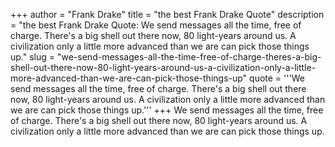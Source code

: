 +++
author = "Frank Drake"
title = "the best Frank Drake Quote"
description = "the best Frank Drake Quote: We send messages all the time, free of charge. There's a big shell out there now, 80 light-years around us. A civilization only a little more advanced than we are can pick those things up."
slug = "we-send-messages-all-the-time-free-of-charge-theres-a-big-shell-out-there-now-80-light-years-around-us-a-civilization-only-a-little-more-advanced-than-we-are-can-pick-those-things-up"
quote = '''We send messages all the time, free of charge. There's a big shell out there now, 80 light-years around us. A civilization only a little more advanced than we are can pick those things up.'''
+++
We send messages all the time, free of charge. There's a big shell out there now, 80 light-years around us. A civilization only a little more advanced than we are can pick those things up.
